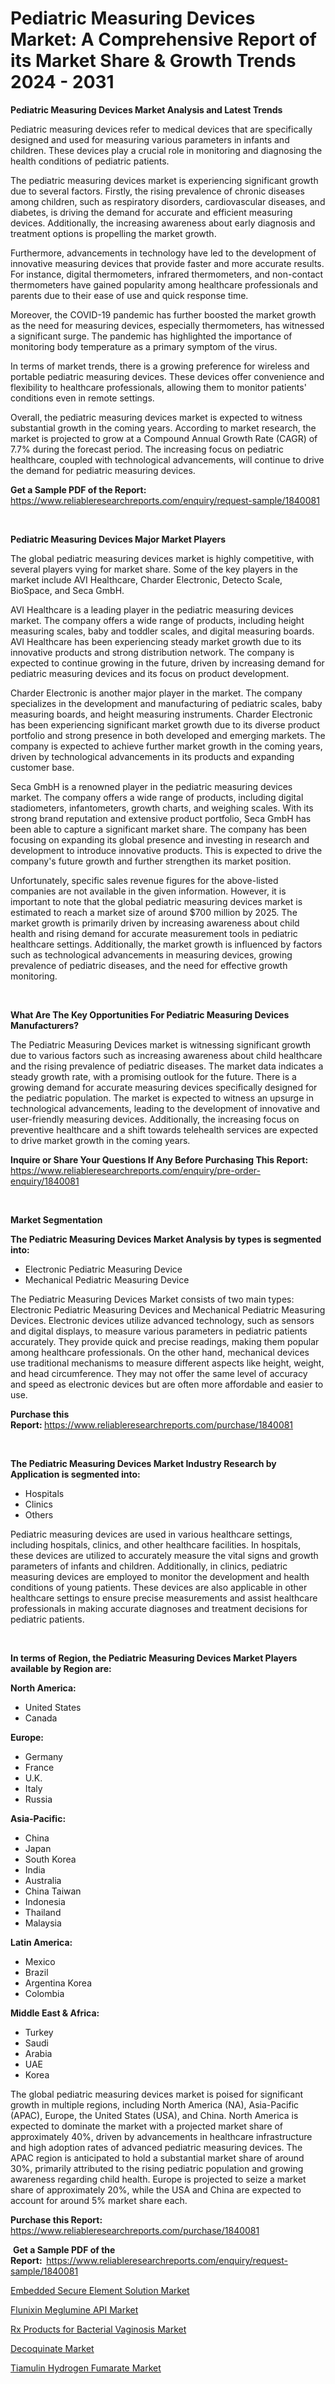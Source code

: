 <p><h1>Pediatric Measuring Devices Market: A Comprehensive Report of its Market Share & Growth Trends 2024 - 2031</h1></p><p><strong>Pediatric Measuring Devices Market Analysis and Latest Trends</strong></p>
<p><p>Pediatric measuring devices refer to medical devices that are specifically designed and used for measuring various parameters in infants and children. These devices play a crucial role in monitoring and diagnosing the health conditions of pediatric patients.</p><p>The pediatric measuring devices market is experiencing significant growth due to several factors. Firstly, the rising prevalence of chronic diseases among children, such as respiratory disorders, cardiovascular diseases, and diabetes, is driving the demand for accurate and efficient measuring devices. Additionally, the increasing awareness about early diagnosis and treatment options is propelling the market growth.</p><p>Furthermore, advancements in technology have led to the development of innovative measuring devices that provide faster and more accurate results. For instance, digital thermometers, infrared thermometers, and non-contact thermometers have gained popularity among healthcare professionals and parents due to their ease of use and quick response time.</p><p>Moreover, the COVID-19 pandemic has further boosted the market growth as the need for measuring devices, especially thermometers, has witnessed a significant surge. The pandemic has highlighted the importance of monitoring body temperature as a primary symptom of the virus.</p><p>In terms of market trends, there is a growing preference for wireless and portable pediatric measuring devices. These devices offer convenience and flexibility to healthcare professionals, allowing them to monitor patients' conditions even in remote settings.</p><p>Overall, the pediatric measuring devices market is expected to witness substantial growth in the coming years. According to market research, the market is projected to grow at a Compound Annual Growth Rate (CAGR) of 7.7% during the forecast period. The increasing focus on pediatric healthcare, coupled with technological advancements, will continue to drive the demand for pediatric measuring devices.</p></p>
<p><strong>Get a Sample PDF of the Report:&nbsp;</strong> <a href="https://www.reliableresearchreports.com/enquiry/request-sample/1840081">https://www.reliableresearchreports.com/enquiry/request-sample/1840081</a></p>
<p>&nbsp;</p>
<p><strong>Pediatric Measuring Devices Major Market Players</strong></p>
<p><p>The global pediatric measuring devices market is highly competitive, with several players vying for market share. Some of the key players in the market include AVI Healthcare, Charder Electronic, Detecto Scale, BioSpace, and Seca GmbH.</p><p>AVI Healthcare is a leading player in the pediatric measuring devices market. The company offers a wide range of products, including height measuring scales, baby and toddler scales, and digital measuring boards. AVI Healthcare has been experiencing steady market growth due to its innovative products and strong distribution network. The company is expected to continue growing in the future, driven by increasing demand for pediatric measuring devices and its focus on product development.</p><p>Charder Electronic is another major player in the market. The company specializes in the development and manufacturing of pediatric scales, baby measuring boards, and height measuring instruments. Charder Electronic has been experiencing significant market growth due to its diverse product portfolio and strong presence in both developed and emerging markets. The company is expected to achieve further market growth in the coming years, driven by technological advancements in its products and expanding customer base.</p><p>Seca GmbH is a renowned player in the pediatric measuring devices market. The company offers a wide range of products, including digital stadiometers, infantometers, growth charts, and weighing scales. With its strong brand reputation and extensive product portfolio, Seca GmbH has been able to capture a significant market share. The company has been focusing on expanding its global presence and investing in research and development to introduce innovative products. This is expected to drive the company's future growth and further strengthen its market position.</p><p>Unfortunately, specific sales revenue figures for the above-listed companies are not available in the given information. However, it is important to note that the global pediatric measuring devices market is estimated to reach a market size of around $700 million by 2025. The market growth is primarily driven by increasing awareness about child health and rising demand for accurate measurement tools in pediatric healthcare settings. Additionally, the market growth is influenced by factors such as technological advancements in measuring devices, growing prevalence of pediatric diseases, and the need for effective growth monitoring.</p></p>
<p>&nbsp;</p>
<p><strong>What Are The Key Opportunities For Pediatric Measuring Devices Manufacturers?</strong></p>
<p><p>The Pediatric Measuring Devices market is witnessing significant growth due to various factors such as increasing awareness about child healthcare and the rising prevalence of pediatric diseases. The market data indicates a steady growth rate, with a promising outlook for the future. There is a growing demand for accurate measuring devices specifically designed for the pediatric population. The market is expected to witness an upsurge in technological advancements, leading to the development of innovative and user-friendly measuring devices. Additionally, the increasing focus on preventive healthcare and a shift towards telehealth services are expected to drive market growth in the coming years.</p></p>
<p><strong>Inquire or Share Your Questions If Any Before Purchasing This Report:</strong> <a href="https://www.reliableresearchreports.com/enquiry/pre-order-enquiry/1840081">https://www.reliableresearchreports.com/enquiry/pre-order-enquiry/1840081</a></p>
<p>&nbsp;</p>
<p><strong>Market Segmentation</strong></p>
<p><strong>The Pediatric Measuring Devices Market Analysis by types is segmented into:</strong></p>
<p><ul><li>Electronic Pediatric Measuring Device</li><li>Mechanical Pediatric Measuring Device</li></ul></p>
<p><p>The Pediatric Measuring Devices Market consists of two main types: Electronic Pediatric Measuring Devices and Mechanical Pediatric Measuring Devices. Electronic devices utilize advanced technology, such as sensors and digital displays, to measure various parameters in pediatric patients accurately. They provide quick and precise readings, making them popular among healthcare professionals. On the other hand, mechanical devices use traditional mechanisms to measure different aspects like height, weight, and head circumference. They may not offer the same level of accuracy and speed as electronic devices but are often more affordable and easier to use.</p></p>
<p><strong>Purchase this Report:&nbsp;</strong><a href="https://www.reliableresearchreports.com/purchase/1840081">https://www.reliableresearchreports.com/purchase/1840081</a></p>
<p>&nbsp;</p>
<p><strong>The Pediatric Measuring Devices Market Industry Research by Application is segmented into:</strong></p>
<p><ul><li>Hospitals</li><li>Clinics</li><li>Others</li></ul></p>
<p><p>Pediatric measuring devices are used in various healthcare settings, including hospitals, clinics, and other healthcare facilities. In hospitals, these devices are utilized to accurately measure the vital signs and growth parameters of infants and children. Additionally, in clinics, pediatric measuring devices are employed to monitor the development and health conditions of young patients. These devices are also applicable in other healthcare settings to ensure precise measurements and assist healthcare professionals in making accurate diagnoses and treatment decisions for pediatric patients.</p></p>
<p>&nbsp;</p>
<p><strong>In terms of Region, the Pediatric Measuring Devices Market Players available by Region are:</strong></p>
<p>
    <p> <strong> North America: </strong>
        <ul>
            <li>United States</li>
            <li>Canada</li>
        </ul>
        </p> 
    <p> <strong> Europe: </strong>
        <ul>
            <li>Germany</li>
            <li>France</li>
            <li>U.K.</li>
            <li>Italy</li>
            <li>Russia</li>
        </ul>
        </p> 
    <p> <strong> Asia-Pacific: </strong>
        <ul>
            <li>China</li>
            <li>Japan</li>
            <li>South Korea</li>
            <li>India</li>
            <li>Australia</li>
            <li>China Taiwan</li>
            <li>Indonesia</li>
            <li>Thailand</li>
            <li>Malaysia</li>
        </ul>
        </p> 
    <p> <strong> Latin America: </strong>
        <ul>
            <li>Mexico</li>
            <li>Brazil</li>
            <li>Argentina Korea</li>
            <li>Colombia</li>
        </ul>
        </p> 
    <p> <strong> Middle East & Africa: </strong>
        <ul>
            <li>Turkey</li>
            <li>Saudi</li>
            <li>Arabia</li>
            <li>UAE</li>
            <li>Korea</li>
        </ul>
    </p>
    </p>
<p><p>The global pediatric measuring devices market is poised for significant growth in multiple regions, including North America (NA), Asia-Pacific (APAC), Europe, the United States (USA), and China. North America is expected to dominate the market with a projected market share of approximately 40%, driven by advancements in healthcare infrastructure and high adoption rates of advanced pediatric measuring devices. The APAC region is anticipated to hold a substantial market share of around 30%, primarily attributed to the rising pediatric population and growing awareness regarding child health. Europe is projected to seize a market share of approximately 20%, while the USA and China are expected to account for around 5% market share each.</p></p>
<p><strong>Purchase this Report: </strong><a href="https://www.reliableresearchreports.com/purchase/1840081">https://www.reliableresearchreports.com/purchase/1840081</a></p>
<p>&nbsp;<strong>Get a Sample PDF of the Report:&nbsp;&nbsp;</strong><a href="https://www.reliableresearchreports.com/enquiry/request-sample/1840081">https://www.reliableresearchreports.com/enquiry/request-sample/1840081</a></p>
<p><strong></strong></p>
<p><p><a href="https://github.com/sofyaavrova/Market-Research-Report-List-2/blob/main/embedded-secure-element-solution-market.md">Embedded Secure Element Solution Market</a></p><p><a href="https://medium.com/@laurynframi1907/analyzing-flunixin-meglumine-api-market-global-industry-perspective-and-forecast-2024-to-2031-085bd23cbf9f">Flunixin Meglumine API Market</a></p><p><a href="https://github.com/kholmovskayalyudmila/Market-Research-Report-List-2/blob/main/rx-products-for-bacterial-vaginosis-market.md">Rx Products for Bacterial Vaginosis Market</a></p><p><a href="https://medium.com/@laurynframi1907/decoquinate-nbsp-market-focuses-on-market-share-size-and-projected-forecast-till-2031-df828d31e9f9">Decoquinate Market</a></p><p><a href="https://medium.com/@laurynframi1907/tiamulin-hydrogen-fumarate-market-size-reveals-the-best-marketing-channels-in-global-industry-9da565f7ce8c">Tiamulin Hydrogen Fumarate Market</a></p></p>